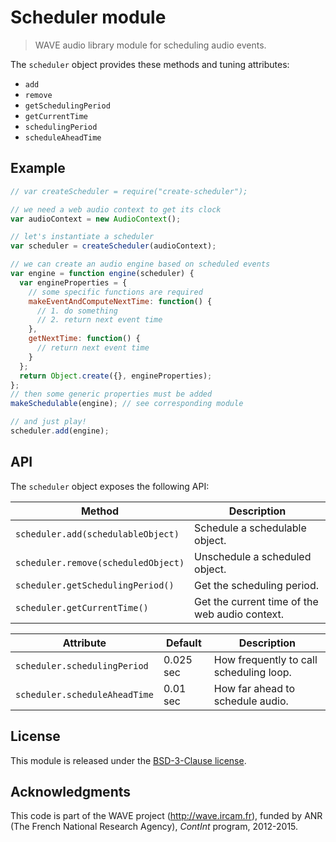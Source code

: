 # Scheduler module

> WAVE audio library module for scheduling audio events.

The `scheduler` object provides these methods and tuning attributes:

- `add`
- `remove`
- `getSchedulingPeriod`
- `getCurrentTime`
- `schedulingPeriod`
- `scheduleAheadTime`


## Example

```js
// var createScheduler = require("create-scheduler");

// we need a web audio context to get its clock
var audioContext = new AudioContext();

// let's instantiate a scheduler
var scheduler = createScheduler(audioContext);

// we can create an audio engine based on scheduled events
var engine = function engine(scheduler) {
  var engineProperties = {
    // some specific functions are required
    makeEventAndComputeNextTime: function() {
      // 1. do something
      // 2. return next event time
    },
    getNextTime: function() {
      // return next event time
    }
  };
  return Object.create({}, engineProperties);
};
// then some generic properties must be added
makeSchedulable(engine); // see corresponding module

// and just play!
scheduler.add(engine);
```

## API

The `scheduler` object exposes the following API:

Method | Description
--- | ---
 `scheduler.add(schedulableObject)` | Schedule a schedulable object.
`scheduler.remove(scheduledObject)` | Unschedule a scheduled object.
`scheduler.getSchedulingPeriod()` | Get the scheduling period.
`scheduler.getCurrentTime()` | Get the current time of the web audio context.

Attribute | Default | Description
--- | --- | ---
 `scheduler.schedulingPeriod` | 0.025 sec | How frequently to call scheduling loop.
`scheduler.scheduleAheadTime` | 0.01 sec |How far ahead to schedule audio.

## License

This module is released under the [BSD-3-Clause license](http://opensource.org/licenses/BSD-3-Clause).

## Acknowledgments

This code is part of the WAVE project (http://wave.ircam.fr), funded by ANR (The French National Research Agency), *ContInt* program, 2012-2015.
